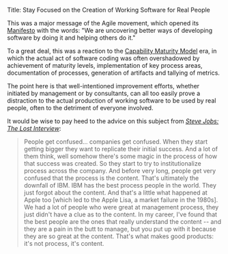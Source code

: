 Title: Stay Focused on the Creation of Working Software for Real People

This was a major message of the Agile movement, which opened its [Manifesto][am] with the words: "We are uncovering better ways of developing software by doing it and helping others do it."

To a great deal, this was a reaction to the [Capability Maturity Model][cmm] era, in which the actual act of software coding was often overshadowed by achievement of maturity levels, implementation of key process areas, documentation of processes, generation of artifacts and tallying of metrics. 

The point here is that well-intentioned improvement efforts, whether initiated by management or by consultants, can all too easily prove a distraction to the actual production of working software to be used by real people, often to the detriment of everyone involved. 

It would be wise to pay heed to the advice on this subject from <cite>[Steve Jobs: The Lost Interview](http://www.magpictures.com/stevejobsthelostinterview/)</cite>:

> People get confused... companies get confused. When they start getting bigger they want to replicate their initial success. And a lot of them think, well somehow there's some magic in the process of how that success was created. So they start to try to institutionalize process across the company. And before very long, people get very confused that the process is the content. That's ultimately the downfall of IBM. IBM has the best process people in the world. They just forgot about the content. And that's a little what happened at Apple too [which led to the Apple Lisa, a market failure in the 1980s]. We had a lot of people who were great at management process, they just didn't have a clue as to the content. In my career, I've found that the best people are the ones that really understand the content -- and they are a pain in the butt to manage, but you put up with it because they are so great at the content. That's what makes good products: it's not process, it's content.


[am]:  http://agilemanifesto.org
[cmm]: https://en.wikipedia.org/wiki/Capability_Maturity_Model

